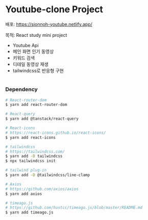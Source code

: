 # Youtube-clone Project
배포: https://sionnoh-youtube.netlify.app/

목적: React study mini project

- Youtube Api
- 메인 화면 인기 동영상
- 키워드 검색
- 디테일 동영상 재생
- tailwindcss로 반응형 구현

# 
### Dependency
```bash
# React-router-dom
$ yarn add react-router-dom
```
```bash
# React-query
$ yarn add @tanstack/react-query
```
```bash
# React-icons
# https://react-icons.github.io/react-icons/
$ yarn add react-icons
```
```bash
# tailwindcss
# https://tailwindcss.com/
$ yarn add -D tailwindcss
$ npx tailwindcss init

# tailwind plug-in
$ yarn add -D @tailwindcss/line-clamp
```
```bash
# Axios
# https://github.com/axios/axios
$ yarn add axios
```
```bash
# timeago.js
# https://github.com/hustcc/timeago.js/blob/master/README.md
$ yarn add timeago.js
```
